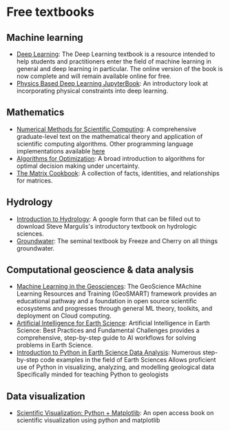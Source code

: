 # Free textbooks

## Machine learning
- [Deep Learning](https://www.deeplearningbook.org/): The Deep Learning textbook is a resource intended to help students and practitioners enter the field of machine learning in general and deep learning in particular. The online version of the book is now complete and will remain available online for free. 
- [Physics Based Deep Learning JupyterBook](https://physicsbaseddeeplearning.org/intro.html): An introductory look at incorporating physical constraints into deep learning.

## Mathematics

- [Numerical Methods for Scientific Computing](https://www.equalsharepress.com/media/NMFSC.pdf): A comprehensive graduate-level text on the mathematical theory and application of scientific computing algorithms. Other programming language implementations available [here](https://github.com/nmfsc)
- [Algorithms for Optimization](https://algorithmsbook.com/optimization/files/optimization.pdf): A broad introduction to algorithms for optimal decision making under uncertainty. 
- [The Matrix Cookbook](https://www.math.uwaterloo.ca/~hwolkowi/matrixcookbook.pdf): A collection of facts, identities, and relationships for matrices.

## Hydrology

- [Introduction to Hydrology](https://docs.google.com/forms/d/e/1FAIpQLSdwl6EPeBziIaXniHlCHMj6fWTw8k-dp_xMT1-4eoVDinKvIg/viewform): A google form that can be filled out to download Steve Margulis's introductory textbook on hydrologic sciences.
- [Groundwater](https://www.un-igrac.org/sites/default/files/resources/files/Groundwater%20book%20-%20English.pdf): The seminal textbook by Freeze and Cherry on all things groundwater.

## Computational geoscience & data analysis
- [Machine Learning in the Geosciences](https://geo-smart.github.io/curriculum-book/about_this_book/about_this_book.html#): The GeoScience MAchine Learning Resources and Training (GeoSMART) framework provides an educational pathway and a foundation in open source scientific ecosystems and progresses through general ML theory, toolkits, and deployment on Cloud computing.
- [Artificial Intelligence for Earth Science](https://www.sciencedirect.com/book/9780323917377/artificial-intelligence-in-earth-science): Artificial Intelligence in Earth Science: Best Practices and Fundamental Challenges provides a comprehensive, step-by-step guide to AI workflows for solving problems in Earth Science.
- [Introduction to Python in Earth Science Data Analysis](https://link.springer.com/book/10.1007/978-3-030-78055-5): Numerous step-by-step code examples in the field of Earth Sciences Allows proficient use of Python in visualizing, analyzing, and modelling geological data Specifically minded for teaching Python to geologists

## Data visualization

- [Scientific Visualization: Python + Matplotlib](https://github.com/rougier/scientific-visualization-book): An open access book on scientific visualization using python and matplotlib 